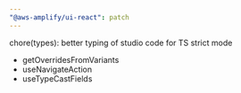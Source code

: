 ```yaml
---
"@aws-amplify/ui-react": patch
---
```


chore(types): better typing of studio code for TS strict mode

* getOverridesFromVariants
* useNavigateAction
* useTypeCastFields
